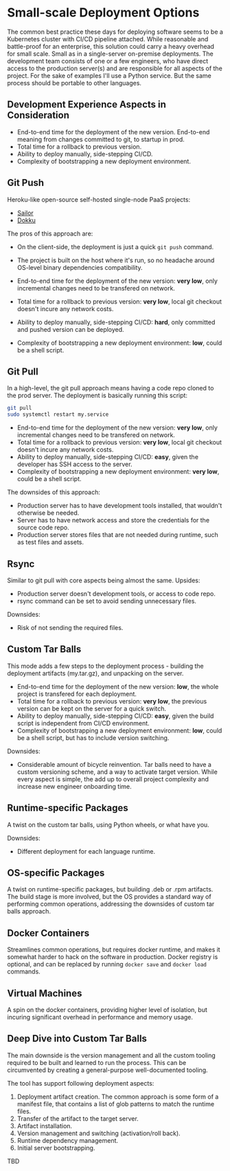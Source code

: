 # Small-scale Deployment Options

The common best practice these days for deploying software seems to be a Kubernetes cluster with CI/CD pipeline attached.
While reasonable and battle-proof for an enterprise, this solution could carry a heavy overhead for small scale.
Small as in a single-server on-premise deployments.
The development team consists of one or a few engineers, who have direct access to the production server(s) and are responsible for all aspects of the project.
For the sake of examples I'll use a Python service.
But the same process should be portable to other languages.

## Development Experience Aspects in Consideration

- End-to-end time for the deployment of the new version.
  End-to-end meaning from changes committed to git, to startup in prod.
- Total time for a rollback to previous version.
- Ability to deploy manually, side-stepping CI/CD.
- Complexity of bootstrapping a new deployment environment.

## Git Push

Heroku-like open-source self-hosted single-node PaaS projects:

- [Sailor](https://github.com/mardix/sailor)
- [Dokku](https://dokku.com/)

The pros of this approach are:
- On the client-side, the deployment is just a quick `git push` command.
- The project is built on the host where it's run, so no headache around OS-level binary dependencies compatibility.

- End-to-end time for the deployment of the new version: **very low**, only incremental changes need to be transfered on network.
- Total time for a rollback to previous version: **very low**, local git checkout doesn't incure any network costs.
- Ability to deploy manually, side-stepping CI/CD: **hard**, only committed and pushed version can be deployed.
- Complexity of bootstrapping a new deployment environment: **low**, could be a shell script.

## Git Pull

In a high-level, the git pull approach means having a code repo cloned to the prod server.
The deployment is basically running this script:

```bash
git pull
sudo systemctl restart my.service
```

- End-to-end time for the deployment of the new version: **very low**, only incremental changes need to be transfered on network.
- Total time for a rollback to previous version: **very low**, local git checkout doesn't incure any network costs.
- Ability to deploy manually, side-stepping CI/CD: **easy**, given the developer has SSH access to the server.
- Complexity of bootstrapping a new deployment environment: **very low**, could be a shell script.

The downsides of this approach:
- Production server has to have development tools installed, that wouldn't otherwise be needed.
- Server has to have network access and store the credentials for the source code repo.
- Production server stores files that are not needed during runtime, such as test files and assets.

## Rsync

Similar to git pull with core aspects being almost the same.
Upsides:
- Production server doesn't development tools, or access to code repo.
- rsync command can be set to avoid sending unnecessary files.

Downsides:
- Risk of not sending the required files.

## Custom Tar Balls

This mode adds a few steps to the deployment process - building the deployment artifacts (my.tar.gz), and unpacking on the server.

- End-to-end time for the deployment of the new version: **low**, the whole project is transfered for each deployment.
- Total time for a rollback to previous version: **very low**, the previous version can be kept on the server for a quick switch.
- Ability to deploy manually, side-stepping CI/CD: **easy**, given the build script is independent from CI/CD environment.
- Complexity of bootstrapping a new deployment environment: **low**, could be a shell script, but has to include version switching.

Downsides:
- Considerable amount of bicycle reinvention.
  Tar balls need to have a custom versioning scheme, and a way to activate target version.
  While every aspect is simple, the add up to overall project complexity and increase new engineer onboarding time.

## Runtime-specific Packages

A twist on the custom tar balls, using Python wheels, or what have you.

Downsides:
- Different deployment for each language runtime.

## OS-specific Packages

A twist on runtime-specific packages, but building .deb or .rpm artifacts.
The build stage is more involved, but the OS provides a standard way of performing common operations, addressing the downsides of custom tar balls approach.

## Docker Containers

Streamlines common operations, but requires docker runtime, and makes it somewhat harder to hack on the software in production.
Docker registry is optional, and can be replaced by running `docker save` and `docker load` commands.

## Virtual Machines

A spin on the docker containers, providing higher level of isolation, but incuring significant overhead in performance and memory usage.

## Deep Dive into Custom Tar Balls

The main downside is the version management and all the custom tooling required to be built and learned to run the process.
This can be circumvented by creating a general-purpose well-documented tooling.

The tool has support following deployment aspects:

1. Deployment artifact creation.
   The common approach is some form of a manifest file, that contains a list of glob patterns to match the runtime files.
2. Transfer of the artifact to the target server.
3. Artifact installation.
4. Version management and switching (activation/roll back).
5. Runtime dependency management.
6. Initial server bootstrapping.

TBD
